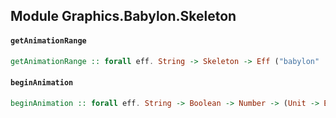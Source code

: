 ## Module Graphics.Babylon.Skeleton

#### `getAnimationRange`

``` purescript
getAnimationRange :: forall eff. String -> Skeleton -> Eff ("babylon" :: BABYLON | eff) AnimationRange
```

#### `beginAnimation`

``` purescript
beginAnimation :: forall eff. String -> Boolean -> Number -> (Unit -> Eff ("babylon" :: BABYLON | eff) Unit) -> Skeleton -> Eff ("babylon" :: BABYLON | eff) (Maybe Animatable)
```


